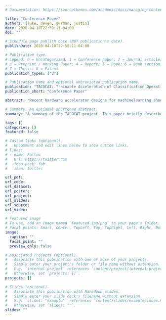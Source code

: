 ```yaml
---
# Documentation: https://sourcethemes.com/academic/docs/managing-content/

title: "Conference Paper"
authors: [luke, deven, german, justin]
date: 2020-04-18T22:59:11-04:00
doi: ""

# Schedule page publish date (NOT publication's date).
publishDate: 2020-04-18T22:55:11-04:00

# Publication type.
# Legend: 0 = Uncategorized; 1 = Conference paper; 2 = Journal article;
# 3 = Preprint / Working Paper; 4 = Report; 5 = Book; 6 = Book section;
# 7 = Thesis; 8 = Patent
publication_types: ["3"]

# Publication name and optional abbreviated publication name.
publication: "TACOCAT: Trainable Acceleration of Classification Operations via Commonly Available Technology"
publication_short: "Conference Paper"

abstract: "Recent hardware accelerator designs for machinelearning show great promise for allowing complex image  recognition tasks to be carried out on resource-constrained platforms. However, the memristor crossbar arrays that many designs rely on are not currently marketed by any commercial manufacturers and must instead be custom-fabricated. The work in this paper was motivated by a desire to build a small, hardware-based neural network that could provide an example for the construction of a physical proof-of-concept device to complement simulated test results for novel neuromorphic circuit designs in cases where custom VLSI design and fabrication are not practicable. Designs based on commercially-available components are proposed for an artificial neuron and synapses, and these designs are employed in the construction of a hardware-based multilayer perceptron that is successfully trained to classify 100-pixel images in handwritten character datasets containing three different image classes."

# Summary. An optional shortened abstract.
summary: "A summary of the TACOCAT project. This paper briefly describes the design and construction of a hardware-based neural network that was successfully trained to classify 100-pixel images from handwritten character datasets. 8 pages."

tags: []
categories: []
featured: false

# Custom links (optional).
#   Uncomment and edit lines below to show custom links.
# links:
# - name: Follow
#   url: https://twitter.com
#   icon_pack: fab
#   icon: twitter

url_pdf:
url_code:
url_dataset:
url_poster:
url_project:
url_slides:
url_source:
url_video:

# Featured image
# To use, add an image named `featured.jpg/png` to your page's folder. 
# Focal points: Smart, Center, TopLeft, Top, TopRight, Left, Right, BottomLeft, Bottom, BottomRight.
image:
  caption: ""
  focal_point: ""
  preview_only: false

# Associated Projects (optional).
#   Associate this publication with one or more of your projects.
#   Simply enter your project's folder or file name without extension.
#   E.g. `internal-project` references `content/project/internal-project/index.md`.
#   Otherwise, set `projects: []`.
projects: []

# Slides (optional).
#   Associate this publication with Markdown slides.
#   Simply enter your slide deck's filename without extension.
#   E.g. `slides: "example"` references `content/slides/example/index.md`.
#   Otherwise, set `slides: ""`.
slides: ""
---
```

